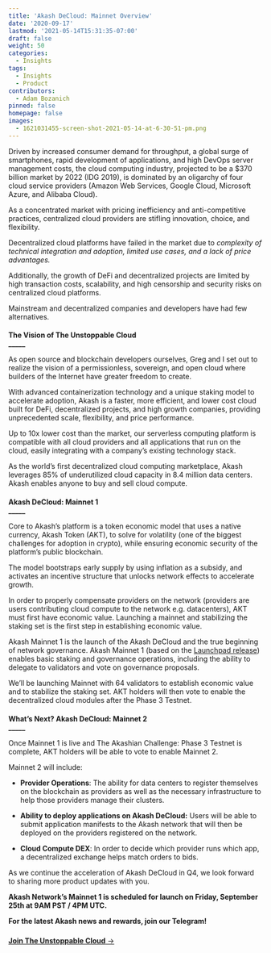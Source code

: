 ```yaml
---
title: 'Akash DeCloud: Mainnet Overview'
date: '2020-09-17'
lastmod: '2021-05-14T15:31:35-07:00'
draft: false
weight: 50
categories:
  - Insights
tags:
  - Insights
  - Product
contributors:
  - Adam Bozanich
pinned: false
homepage: false
images:
  - 1621031455-screen-shot-2021-05-14-at-6-30-51-pm.png
---
```

Driven by increased consumer demand for throughput, a global surge of smartphones, rapid development of applications, and high DevOps server management costs, the cloud computing industry, projected to be a $370 billion market by 2022 (IDG 2019), is dominated by an oligarchy of four cloud service providers (Amazon Web Services, Google Cloud, Microsoft Azure, and Alibaba Cloud). 

As a concentrated market with pricing inefficiency and anti-competitive practices, centralized cloud providers are stifling innovation, choice, and flexibility. 

Decentralized cloud platforms have failed in the market due to _complexity of technical integration and adoption, limited use cases, and a lack of price advantages._

Additionally, the growth of DeFi and decentralized projects are limited by high transaction costs, scalability, and high censorship and security risks on centralized cloud platforms.

Mainstream and decentralized companies and developers have had few alternatives.

####   
**The Vision of The Unstoppable Cloud**  
**\_\_\_\_\_**

As open source and blockchain developers ourselves, Greg and I set out to realize the vision of a permissionless, sovereign, and open cloud where builders of the Internet have greater freedom to create.  

With advanced containerization technology and a unique staking model to accelerate adoption, Akash is a faster, more efficient, and lower cost cloud built for DeFi, decentralized projects, and high growth companies, providing unprecedented scale, flexibility, and price performance.   

Up to 10x lower cost than the market, our serverless computing platform is compatible with all cloud providers and all applications that run on the cloud, easily integrating with a company’s existing technology stack.  

As the world’s first decentralized cloud computing marketplace, Akash leverages 85% of underutilized cloud capacity in 8.4 million data centers. Akash enables anyone to buy and sell cloud compute.

####   
**Akash DeCloud: Mainnet 1**  
**\_\_\_\_\_**  

Core to Akash’s platform is a token economic model that uses a native currency, Akash Token (AKT), to solve for volatility (one of the biggest challenges for adoption in crypto), while ensuring economic security of the platform’s public blockchain.   

The model bootstraps early supply by using inflation as a subsidy, and activates an incentive structure that unlocks network effects to accelerate growth.  

In order to properly compensate providers on the network (providers are users contributing cloud compute to the network e.g. datacenters), AKT must first have economic value. Launching a mainnet and stabilizing the staking set is the first step in establishing economic value.   

Akash Mainnet 1 is the launch of the Akash DeCloud and the true beginning of network governance. Akash Mainnet 1 (based on the [Launchpad release](https://blog.cosmos.network/launchpad-a-pre-stargate-stable-version-of-the-cosmos-sdk-e0c58d8c4e24?gi=5e98f3fdc4eb)) enables basic staking and governance operations, including the ability to delegate to validators and vote on governance proposals.   

We’ll be launching Mainnet with 64 validators to establish economic value and to stabilize the staking set. AKT holders will then vote to enable the decentralized cloud modules after the Phase 3 Testnet.

####   
**What’s Next? Akash DeCloud: Mainnet 2**  
**\_\_\_\_\_**  

Once Mainnet 1 is live and The Akashian Challenge: Phase 3 Testnet is complete, AKT holders will be able to vote to enable Mainnet 2.   

Mainnet 2 will include:  

*   **Provider Operations**: The ability for data centers to register themselves on the blockchain as providers as well as the necessary infrastructure to help those providers manage their clusters.
    
*   **Ability to deploy applications on Akash DeCloud:** Users will be able to submit application manifests to the Akash network that will then be deployed on the providers registered on the network.
    
*   **Cloud Compute DEX**: In order to decide which provider runs which app, a decentralized exchange helps match orders to bids.  
    

As we continue the acceleration of Akash DeCloud in Q4, we look forward to sharing more product updates with you.   

**Akash Network’s Mainnet 1 is scheduled for launch on Friday, September 25th at 9AM PST / 4PM UTC.**

**For the latest Akash news and rewards, join our Telegram!**  

###   
[**Join The Unstoppable Cloud** →](https://t.me/AkashNW)
